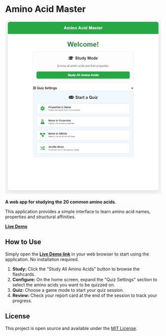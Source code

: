 # Amino Acid Master

![Amino Acid Master Screenshot](https://github.com/semvdn/AA_Quiz/blob/main/assets/Screenshot.png) 

**A web app for studying the 20 common amino acids.**

This application provides a simple interface to learn amino acid names, properties and structural affinities.

**[Live Demo](https://semvdn.github.io/AA_Quiz/)** 

## How to Use

Simply open the **[Live Demo link](https://semvdn.github.io/AA_Quiz/)** in your web browser to start using the application. No installation required.

1.  **Study:** Click the "Study All Amino Acids" button to browse the flashcards.
2.  **Configure:** On the home screen, expand the "Quiz Settings" section to select the amino acids you want to be quizzed on.
3.  **Quiz:** Choose a game mode to start your quiz session.
4.  **Review:** Check your report card at the end of the session to track your progress.

## License

This project is open source and available under the [MIT License](LICENSE).
